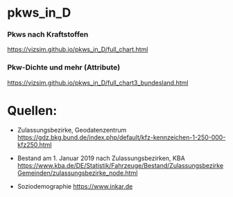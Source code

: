 # pkws_in_D

### Pkws nach Kraftstoffen 
https://vizsim.github.io/pkws_in_D/full_chart.html

### Pkw-Dichte und mehr (Attribute)
https://vizsim.github.io/pkws_in_D/full_chart3_bundesland.html


# Quellen:

* Zulassungsbezirke, Geodatenzentrum
	https://gdz.bkg.bund.de/index.php/default/kfz-kennzeichen-1-250-000-kfz250.html

* Bestand am 1. Januar 2019 nach Zulassungsbezirken, KBA
	https://www.kba.de/DE/Statistik/Fahrzeuge/Bestand/ZulassungsbezirkeGemeinden/zulassungsbezirke_node.html	
	
* Soziodemographie
	https://www.inkar.de
